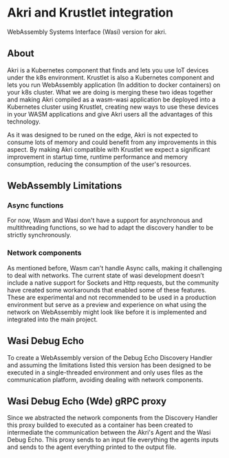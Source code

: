 # Akri and Krustlet integration
WebAssembly Systems Interface (Wasi) version for akri.

## About

Akri is a Kubernetes component that finds and lets you use IoT devices under the k8s environment. Krustlet is also a Kubernetes component and lets you run WebAssembly application (In addition to docker containers) on your k8s cluster. What we are doing is merging these two ideas together and making Akri compiled as a wasm-wasi application be deployed into a Kubernetes cluster using Krustlet, creating new ways to use these devices in your WASM applications and give Akri users all the advantages of this technology.

As it was designed to be runed on the edge, Akri is not expected to consume lots of memory and could benefit from any improvements in this aspect. By making Akri compatible with Krustlet we expect a significant improvement in startup time, runtime performance and memory consumption, reducing the consumption of the user's resources.

## WebAssembly Limitations

### Async functions

For now, Wasm and Wasi don't have a support for asynchronous and multithreading functions, so we had to adapt the discovery handler to be strictly synchronously.

### Network components

As mentioned before, Wasm can't handle Async calls, making it challenging to deal with networks. The current state of wasi development doesn’t include a native support for Sockets and Http requests, but the community have created some workarounds that enabled some of these features. These are experimental and not recommended to be used in a production environment but serve as a preview and experience on what using the network on WebAssembly might look like before it is implemented and integrated into the main project.

## Wasi Debug Echo
To create a WebAssembly version of the Debug Echo Discovery Handler and assuming the limitations listed this version has been designed to be executed in a single-threaded environment and only uses files as the communication platform, avoiding dealing with network components.

## Wasi Debug Echo (Wde) gRPC proxy
Since we abstracted the network components from the Discovery Handler this proxy builded to executed as a container has been created to intermediate the communication between the Akri's Agent and the Wasi Debug Echo. This proxy sends to an input file everything the agents inputs and sends to the agent everything printed to the output file.
